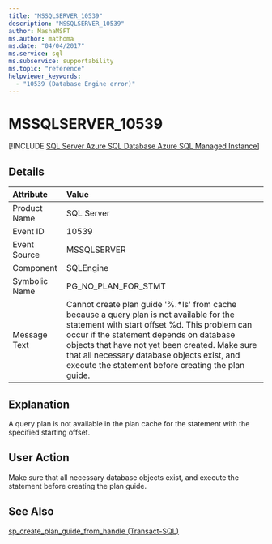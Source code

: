 ```yaml
---
title: "MSSQLSERVER_10539"
description: "MSSQLSERVER_10539"
author: MashaMSFT
ms.author: mathoma
ms.date: "04/04/2017"
ms.service: sql
ms.subservice: supportability
ms.topic: "reference"
helpviewer_keywords:
  - "10539 (Database Engine error)"
---
```

# MSSQLSERVER_10539
[!INCLUDE [SQL Server Azure SQL Database Azure SQL Managed Instance](../../includes/applies-to-version/sql-asdb-asdbmi.md)]
  
## Details  
  
| Attribute | Value |  
| :-------- | :---- |  
|Product Name|SQL Server|  
|Event ID|10539|  
|Event Source|MSSQLSERVER|  
|Component|SQLEngine|  
|Symbolic Name|PG_NO_PLAN_FOR_STMT|  
|Message Text|Cannot create plan guide '%.*ls' from cache because a query plan is not available for the statement with start offset %d. This problem can occur if the statement depends on database objects that have not yet been created. Make sure that all necessary database objects exist, and execute the statement before creating the plan guide.|  
  
## Explanation  
A query plan is not available in the plan cache for the statement with the specified starting offset.  
  
## User Action  
Make sure that all necessary database objects exist, and execute the statement before creating the plan guide.  
  
## See Also  
[sp_create_plan_guide_from_handle &#40;Transact-SQL&#41;](~/relational-databases/system-stored-procedures/sp-create-plan-guide-from-handle-transact-sql.md)  
  
